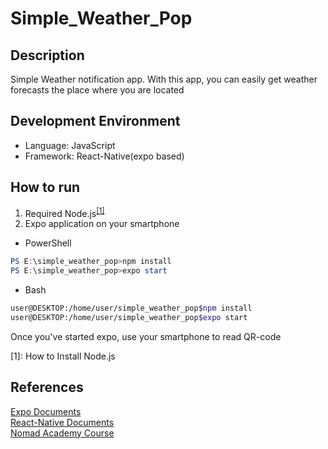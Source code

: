 # Simple_Weather_Pop

## Description
Simple Weather notification app. With this app, you can easily get weather forecasts the place where you are located

## Development Environment
- Language: JavaScript
- Framework: React-Native(expo based)

## How to run
1. Required Node.js<sup><a href="https://drive.google.com/open?id=1RFRL2699Zgb4Kc--TvgFVF4LjbprDSsM_OYtBnjnTsc">[1]</a></sup>
2. Expo application on your smartphone

- PowerShell
```powershell
PS E:\simple_weather_pop>npm install
PS E:\simple_weather_pop>expo start 
```
- Bash
```bash
user@DESKTOP:/home/user/simple_weather_pop$npm install
user@DESKTOP:/home/user/simple_weather_pop$expo start 
```

Once you've started expo, use your smartphone to read QR-code 

[1]: How to Install Node.js

## References
[Expo Documents](https://docs.expo.io/versions/latest/)  
[React-Native Documents](https://reactnative.dev/docs/getting-started)  
[Nomad Academy Course](https://academy.nomadcoders.co/courses/enrolled/216885)  
